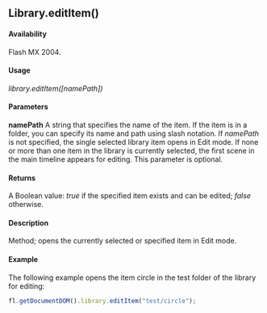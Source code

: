 ## Library.editItem()

#### Availability

Flash MX 2004.

#### Usage

*library.editItem([namePath])*

#### Parameters

**namePath** A string that specifies the name of the item. If the item is in a folder, you can specify its name and path using slash notation. If *namePath* is not specified, the single selected library item opens in Edit mode. If none or more than one item in the library is currently selected, the first scene in the main timeline appears for editing. This parameter is optional.

#### Returns

A Boolean value: *true* if the specified item exists and can be edited; *false* otherwise.

#### Description

Method; opens the currently selected or specified item in Edit mode.

#### Example

The following example opens the item circle in the test folder of the library for editing:

```javascript
fl.getDocumentDOM().library.editItem("test/circle");
```
